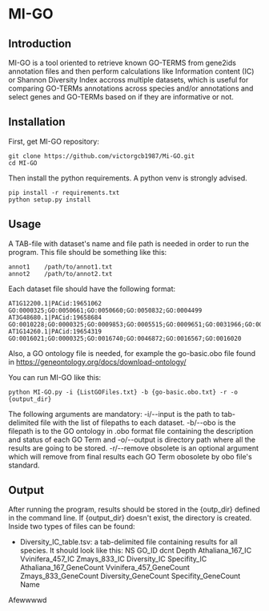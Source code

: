 # MI-GO

## Introduction

MI-GO is a tool oriented to retrieve known GO-TERMS from gene2ids annotation files and then perform calculations like Information content (IC) or Shannon Diversity Index accross multiple datasets, which is useful for comparing GO-TERMs annotations across species and/or annotations and select genes and GO-TERMs based on if they are informative or not.

## Installation 

First, get MI-GO repository:

    git clone https://github.com/victorgcb1987/Mi-GO.git
    cd MI-GO

Then install the python requirements. A python venv is strongly advised.

    pip install -r requirements.txt
    python setup.py install

## Usage

A TAB-file with dataset's name and file path is needed in order to run the program. This file should be something like this:
    
    annot1    /path/to/annot1.txt
    annot2    /path/to/annot2.txt

Each dataset file should have the following format:

    AT1G12200.1|PACid:19651062	GO:0000325;GO:0050661;GO:0050660;GO:0050832;GO:0004499
    AT3G48680.1|PACid:19658684	GO:0010228;GO:0000325;GO:0009853;GO:0005515;GO:0009651;GO:0031966;GO:0046872;GO:0005747;GO:0005739;GO:0005829;GO:0009737
    AT1G14260.1|PACid:19654319	GO:0016021;GO:0000325;GO:0016740;GO:0046872;GO:0016567;GO:0016020

Also, a GO ontology file is needed, for example the go-basic.obo file found in https://geneontology.org/docs/download-ontology/

You can run MI-GO like this:

    python MI-GO.py -i {ListGOFiles.txt} -b {go-basic.obo.txt} -r -o {output_dir}

The following arguments are mandatory: -i/--input is the path to tab-delimited file with the list of filepaths to each dataset. -b/--obo is the filepath is to the GO ontology in .obo format file containing the description and status of each GO Term and -o/--output is directory path where all the results are going to be stored. -r/--remove obsolete is an optional argument which will remove from final results each GO Term obosolete by obo file's standard. 

## Output

After running the program, results should be stored in the {outp_dir} defined in the command line. If {output_dir} doesn't exist, the directory is created. Inside two types of files can be found:

* Diversity_IC_table.tsv: a tab-delimited file containing results for all species. It should look like this:
    NS	GO_ID	dcnt	Depth	Athaliana_167_IC	Vvinifera_457_IC	Zmays_833_IC	Diversity_IC	Specifity_IC	Athaliana_167_GeneCount	Vvinifera_457_GeneCount	Zmays_833_GeneCount	Diversity_GeneCount	Specifity_GeneCount	Name
  
Afewwwwd
